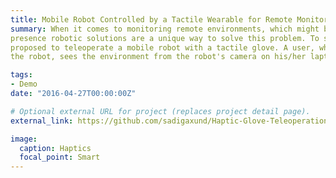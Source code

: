```yaml
---
title: Mobile Robot Controlled by a Tactile Wearable for Remote Monitoring
summary: When it comes to monitoring remote environments, which might be hazardous for human
presence robotic solutions are a unique way to solve this problem. To solve this issue, we
proposed to teleoperate a mobile robot with a tactile glove. A user, who is located far from
the robot, sees the environment from the robot's camera on his/her laptop.

tags:
- Demo
date: "2016-04-27T00:00:00Z"

# Optional external URL for project (replaces project detail page).
external_link: https://github.com/sadigaxund/Haptic-Glove-Teleoperation

image:
  caption: Haptics
  focal_point: Smart
---
```

